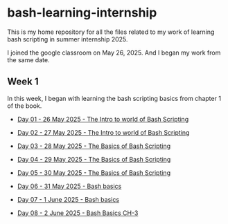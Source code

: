 # bash-learning-internship

This is my home repository for all the files related to my work of learning bash scripting in summer internship 2025.

I joined the google classroom on May 26, 2025. And I began my work from the same date.

## Week 1

In this week, I began with learning the bash scripting basics from chapter 1 of the book.

- [Day 01 - 26 May 2025 - The Intro to world of Bash Scripting](/week-1/26_may_intro.md)

- [Day 02 - 27 May 2025 - The Intro to world of Bash Scripting](/week-1/27_may_intro.md)

- [Day 03 - 28 May 2025 - The Basics of Bash Scripting](/week-1/28_may_ch1_2.md)

- [Day 04 - 29 May 2025 - The Basics of Bash Scripting](/week-1/29_may_ch2_3.md)

- [Day 05 - 30 May 2025 - The Basics of Bash Scripting](/week-1/30_may_ch3.md)

- [Day 06 - 31 May 2025 - Bash basics](/week-1/31_may_ch3.md)

- [Day 07 - 1 June 2025 - Bash basics](/week-1/1_june_video.md)

- [Day 08 - 2 June 2025 - Bash Basics CH-3](/week-2/2_June_ch-3.md)